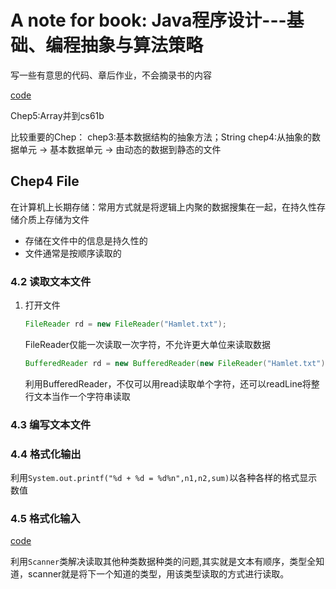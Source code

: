 # A note for book: Java程序设计---基础、编程抽象与算法策略
写一些有意思的代码、章后作业，不会摘录书的内容

[code](../../Programming_Abstractions_in_Java/src/main/java/edu/stanford/cs/javacs2/)

Chep5:Array并到cs61b



比较重要的Chep：
chep3:基本数据结构的抽象方法；String
chep4:从抽象的数据单元 $\rightarrow$ 基本数据单元 $\rightarrow$ 由动态的数据到静态的文件



## Chep4 File

在计算机上长期存储：常用方式就是将逻辑上内聚的数据搜集在一起，在持久性存储介质上存储为文件

* 存储在文件中的信息是持久性的
* 文件通常是按顺序读取的

### 4.2 读取文本文件
1. 打开文件
   ```java
   FileReader rd = new FileReader("Hamlet.txt");
   ```
   FileReader仅能一次读取一次字符，不允许更大单位来读取数据
   ```java
   BufferedReader rd = new BufferedReader(new FileReader("Hamlet.txt"))
   ```
   利用BufferedReader，不仅可以用read读取单个字符，还可以readLine将整行文本当作一个字符串读取


### 4.3 编写文本文件
### 4.4 格式化输出
利用``System.out.printf("%d + %d = %d%n",n1,n2,sum)``以各种各样的格式显示数值
### 4.5 格式化输入
[code](../../Programming_Abstractions_in_Java/src/main/java/edu/stanford/cs/javacs2/ch4_File/CollegeGraduationRates.java)

利用``Scanner``类解决读取其他种类数据种类的问题,其实就是文本有顺序，类型全知道，scanner就是将下一个知道的类型，用该类型读取的方式进行读取。

